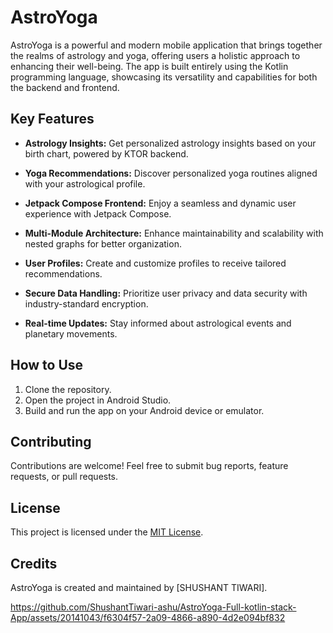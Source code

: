 # AstroYoga

AstroYoga is a powerful and modern mobile application that brings together the realms of astrology and yoga, offering users a holistic approach to enhancing their well-being. The app is built entirely using the Kotlin programming language, showcasing its versatility and capabilities for both the backend and frontend.

## Key Features

- **Astrology Insights:** Get personalized astrology insights based on your birth chart, powered by KTOR backend.

- **Yoga Recommendations:** Discover personalized yoga routines aligned with your astrological profile.

- **Jetpack Compose Frontend:** Enjoy a seamless and dynamic user experience with Jetpack Compose.

- **Multi-Module Architecture:** Enhance maintainability and scalability with nested graphs for better organization.

- **User Profiles:** Create and customize profiles to receive tailored recommendations.

- **Secure Data Handling:** Prioritize user privacy and data security with industry-standard encryption.

- **Real-time Updates:** Stay informed about astrological events and planetary movements.

## How to Use

1. Clone the repository.
2. Open the project in Android Studio.
3. Build and run the app on your Android device or emulator.

## Contributing

Contributions are welcome! Feel free to submit bug reports, feature requests, or pull requests.

## License

This project is licensed under the [MIT License](LICENSE).

## Credits

AstroYoga is created and maintained by [SHUSHANT TIWARI].



https://github.com/ShushantTiwari-ashu/AstroYoga-Full-kotlin-stack-App/assets/20141043/f6304f57-2a09-4866-a890-4d2e094bf832



